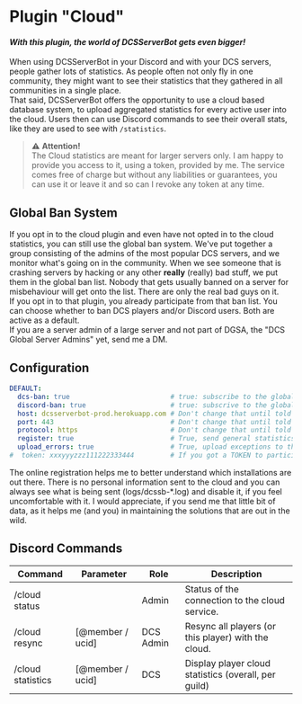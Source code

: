 # Plugin "Cloud"
#### _With this plugin, the world of DCSServerBot gets even bigger!_
When using DCSServerBot in your Discord and with your DCS servers, people gather lots of statistics. As people often 
not only fly in one community, they might want to see their statistics that they gathered in all communities in a 
single place.</br>
That said, DCSServerBot offers the opportunity to use a cloud based database system, to upload aggregated statistics
for every active user into the cloud. Users then can use Discord commands to see their overall stats, like they are
used to see with `/statistics`.

> ⚠️ **Attention!**</br>
> The Cloud statistics are meant for larger servers only. I am happy to provide you access to it, using a token, provided 
> by me. The service comes free of charge but without any liabilities or guarantees, you can use it or leave it and so 
> can I revoke any token at any time.

## Global Ban System
If you opt in to the cloud plugin and even have not opted in to the cloud statistics, you can still use the global ban
system. We've put together a group consisting of the admins of the most popular DCS servers, and we monitor what's going
on in the community. When we see someone that is crashing servers by hacking or any other **really** (really) bad stuff,
we put them in the global ban list. Nobody that gets usually banned on a server for misbehaviour will get onto the list.
There are only the real bad guys on it.</br>
If you opt in to that plugin, you already participate from that ban list. You can choose whether to ban DCS players 
and/or Discord users. Both are active as a default.</br>
If you are a server admin of a large server and not part of DGSA, the "DCS Global Server Admins" yet, send me a DM.

## Configuration
```yaml
DEFAULT:
  dcs-ban: true                         # true: subscribe to the global ban service for DCS users (default: false).
  discord-ban: true                     # true: subscrive to the global ban service for Discord users (default: false).
  host: dcsserverbot-prod.herokuapp.com # Don't change that until told otherwise.
  port: 443                             # Don't change that until told otherwise.
  protocol: https                       # Don't change that until told otherwise.
  register: true                        # True, send general statistics to my community stats (please do that!)
  upload_errors: true                   # True, upload exceptions to the central error database, so that I can see what happened in your bot (and fix it)
#  token: xxxyyyzzz111222333444         # If you got a TOKEN to participate in the cloud statistics, then put it in here.
```
The online registration helps me to better understand which installations are out there. There is no personal
information sent to the cloud and you can always see what is being sent (logs/dcssb-*.log) and disable it, if you feel
uncomfortable with it. I would appreciate, if you send me that little bit of data, as it helps me (and you) in
maintaining the solutions that are out in the wild.

## Discord Commands
| Command           | Parameter        | Role      | Description                                          |
|-------------------|------------------|-----------|------------------------------------------------------|
| /cloud status     |                  | Admin     | Status of the connection to the cloud service.       |
| /cloud resync     | [@member / ucid] | DCS Admin | Resync all players (or this player) with the cloud.  |
| /cloud statistics | [@member / ucid] | DCS       | Display player cloud statistics (overall, per guild) |
